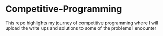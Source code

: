 # Competitive-Programming
This repo highlights my journey of competitive programming where I will upload the write ups and solutions to some of the problems I encounter 
